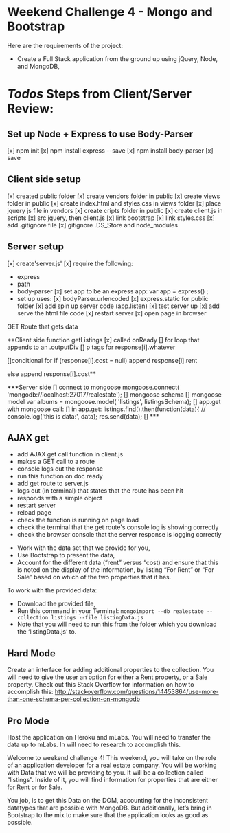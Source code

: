 # Weekend Challenge 4 - Mongo and Bootstrap



Here are the requirements of the project:
* Create a Full Stack application from the ground up using jQuery, Node, and MongoDB,

***Todos***
Steps from Client/Server Review:
===


Set up Node + Express to use Body-Parser
---
[x] npm init
[x] npm install express --save
[x] npm install body-parser   [x] save

Client side setup
---
[x] created public folder
[x] create vendors folder in public
[x] create views folder in public
[x] create index.html and styles.css in views folder
[x] place jquery js file in vendors
[x] create cripts folder in public
[x] create client.js in scripts
[x] src jquery, then client.js
[x] link bootstrap
[x] link styles.css
[x] add .gitignore file
[x] gitignore .DS_Store and node_modules

Server setup
---
[x] create'server.js'
[x] require the following:
 - express
 - path
 - body-parser
[x] set app to be an express app: var app = express() ;
- set up uses:
 [x] bodyParser.urlencoded
 [x] express.static for public folder
[x] add spin up server code (app.listen)
[x] test server up
[x] add serve the html file code
[x] restart server
[x] open page in browser

GET Route that gets data

**Client side function getListings
[x] called onReady
[] for loop that appends to an .outputDiv
[] p tags for response[i].whatever

[]conditional for if (response[i].cost = null) append response[i].rent

else append response[i].cost**

***Server side
[] connect to mongoose
  mongoose.connect( 'mongodb://localhost:27017/realestate');
[] mongoose schema
[] mongoose model
  var albums = mongoose.model( 'listings', listingsSchema);
[] app.get with mongoose call:
[] in app.get:
  listings.find().then(function(data){
  // console.log('this is data:', data);
  res.send(data);
[]  ***



AJAX get
---
- add AJAX get call function in client.js
 - makes a GET call to a route
 - console logs out the response
- run this function on doc ready
- add get route to server.js
 - logs out (in terminal) that states that the route has been hit
 - responds with a simple object
- restart server
- reload page
- check the function is running on page load
- check the terminal that the get route's console log is showing correctly
- check the browser console that the server response is logging correctly


* Work with the data set that we provide for you,
* Use Bootstrap to present the data,
* Account for the different data (“rent” versus “cost) and ensure that this is noted on the display of the information, by listing “For Rent” or “For Sale” based on which of the two properties that it has.

To work with the provided data:
* Download the provided file,
* Run this command in your Terminal: `mongoimport --db realestate --collection listings --file listingData.js`
* Note that you will need to run this from the folder which you download the ‘listingData.js’ to.

## Hard Mode
Create an interface for adding additional properties to the collection. You will need to give the user an option for either a Rent property, or a Sale property. Check out this Stack Overflow for information on how to accomplish this:
http://stackoverflow.com/questions/14453864/use-more-than-one-schema-per-collection-on-mongodb

## Pro Mode
Host the application on Heroku and mLabs. You will need to transfer the data up to mLabs. In will need to research to accomplish this.

Welcome to weekend challenge 4! This weekend, you will take on the role of an application developer for a real estate company. You will be working with Data that we will be providing to you. It will be a collection called “listings”. Inside of it, you will find information for properties that are either for Rent or for Sale.

You job, is to get this Data on the DOM, accounting for the inconsistent datatypes that are possible with MongoDB. But additionally, let’s bring in Bootstrap to the mix to make sure that the application looks as good as possible.
